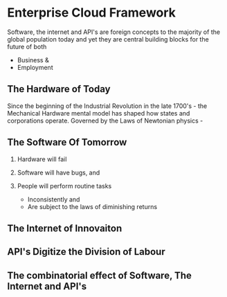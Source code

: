 # Enterprise Cloud Framework

Software, the internet and API's are foreign concepts to the majority of the global population today and yet they are central building blocks for the future of both

- Business &
- Employment

## The Hardware of Today

Since the beginning of the Industrial Revolution in the late 1700's - the Mechanical Hardware mental model has shaped how states and corporations operate. Governed by the Laws of Newtonian physics - 

## The Software Of Tomorrow

1. Hardware will fail
1. Software will have bugs, and 
1. People will perform routine tasks
 
    - Inconsistently and 
    - Are subject to the laws of diminishing returns

## The Internet of Innovaiton

## API's Digitize the Division of Labour 

## The combinatorial effect of Software, The Internet and API's